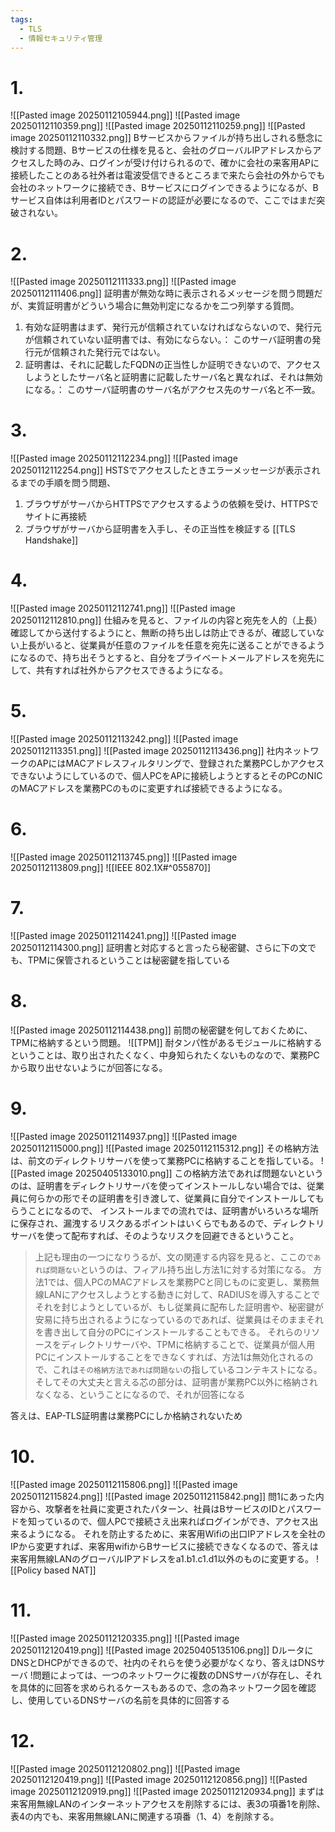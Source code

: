 ```yaml
---
tags:
  - TLS
  - 情報セキュリティ管理
---
```


# 1.
![[Pasted image 20250112105944.png]]
![[Pasted image 20250112110359.png]]
![[Pasted image 20250112110259.png]]
![[Pasted image 20250112110332.png]]
Bサービスからファイルが持ち出しされる懸念に検討する問題、Bサービスの仕様を見ると、会社のグローバルIPアドレスからアクセスした時のみ、ログインが受け付けられるので、確かに会社の来客用APに接続したことのある社外者は電波受信できるところまで来たら会社の外からでも会社のネットワークに接続でき、Bサービスにログインできるようになるが、Bサービス自体は利用者IDとパスワードの認証が必要になるので、ここではまだ突破されない。

# 2.
![[Pasted image 20250112111333.png]]
![[Pasted image 20250112111406.png]]
証明書が無効な時に表示されるメッセージを問う問題だが、実質証明書がどういう場合に無効判定になるかを二つ列挙する質問。
1. 有効な証明書はまず、発行元が信頼されていなければならないので、発行元が信頼されていない証明書では、有効にならない。：
   このサーバ証明書の発行元が信頼された発行元ではない。
2. 証明書は、それに記載したFQDNの正当性しか証明できないので、アクセスしようとしたサーバ名と証明書に記載したサーバ名と異なれば、それは無効になる。：
   このサーバ証明書のサーバ名がアクセス先のサーバ名と不一致。

# 3.
![[Pasted image 20250112112234.png]]
![[Pasted image 20250112112254.png]]
HSTSでアクセスしたときエラーメッセージが表示されるまでの手順を問う問題、
1. ブラウザがサーバからHTTPSでアクセスするようの依頼を受け、HTTPSでサイトに再接続
2. ブラウザがサーバから証明書を入手し、その正当性を検証する
[[TLS Handshake]]

# 4.
![[Pasted image 20250112112741.png]]
![[Pasted image 20250112112810.png]]
仕組みを見ると、ファイルの内容と宛先を人的（上長）確認してから送付するようにと、無断の持ち出しは防止できるが、確認していない上長がいると、従業員が任意のファイルを任意を宛先に送ることができるようになるので、持ち出そうとすると、自分をプライベートメールアドレスを宛先にして、共有すれば社外からアクセスできるようになる。

# 5.
![[Pasted image 20250112113242.png]]
![[Pasted image 20250112113351.png]]
![[Pasted image 20250112113436.png]]
社内ネットワークのAPにはMACアドレスフィルタリングで、登録された業務PCしかアクセスできないようにしているので、個人PCをAPに接続しようとするとそのPCのNICのMACアドレスを業務PCのものに変更すれば接続できるようになる。

# 6.
![[Pasted image 20250112113745.png]]
![[Pasted image 20250112113809.png]]
![[IEEE 802.1X#^055870]]

# 7.
![[Pasted image 20250112114241.png]]
![[Pasted image 20250112114300.png]]
証明書と対応すると言ったら秘密鍵、さらに下の文でも、TPMに保管されるということは秘密鍵を指している

# 8.
![[Pasted image 20250112114438.png]]
前問の秘密鍵を何しておくために、TPMに格納するという問題。
![[TPM]]
耐タンパ性があるモジュールに格納するということは、取り出されたくなく、中身知られたくないものなので、業務PCから取り出せないようにが回答になる。

# 9.
![[Pasted image 20250112114937.png]]
![[Pasted image 20250112115000.png]]
![[Pasted image 20250112115312.png]]
その格納方法は、前文のディレクトリサーバを使って業務PCに格納することを指している。
![[Pasted image 20250405133010.png]]
この格納方法であれば問題ないというのは、証明書をディレクトリサーバを使ってインストールしない場合では、従業員に何らかの形でその証明書を引き渡して、従業員に自分でインストールしてもらうことになるので、
インストールまでの流れでは、証明書がいろいろな場所に保存され、漏洩するリスクあるポイントはいくらでもあるので、ディレクトリサーバを使って配布すれば、そのようなリスクを回避できるということ。

>上記も理由の一つになりうるが、文の関連する内容を見ると、ここの`であれば問題ない`というのは、フィアル持ち出し方法1に対する対策になる。
>方法1では、個人PCのMACアドレスを業務PCと同じものに変更し、業務無線LANにアクセスしようとする動きに対して、RADIUSを導入することでそれを封じようとしているが、もし従業員に配布した証明書や、秘密鍵が安易に持ち出されるようになっているのであれば、従業員はそのままそれを書き出して自分のPCにインストールすることもできる。
>それらのリソースをディレクトリサーバや、TPMに格納することで、従業員が個人用PCにインストールすることをできなくすれば、方法1は無効化されるので、これは`その格納方法であれば問題ない`の指しているコンテキストになる。
>そしてその大丈夫と言える芯の部分は、証明書が業務PC以外に格納されなくなる、ということになるので、それが回答になる

答えは、EAP-TLS証明書は業務PCにしか格納されないため

# 10.
![[Pasted image 20250112115806.png]]
![[Pasted image 20250112115824.png]]
![[Pasted image 20250112115842.png]]
問1にあった内容から、攻撃者を社員に変更されたパターン、社員はBサービスのIDとパスワードを知っているので、個人PCで接続さえ出来ればログインができ、アクセス出来るようになる。
それを防止するために、来客用Wifiの出口IPアドレスを全社のIPから変更すれば、来客用wifiからBサービスに接続できなくなるので、答えは来客用無線LANのグローバルIPアドレスをa1.b1.c1.d1以外のものに変更する。
![[Policy based NAT]] 

# 11.
![[Pasted image 20250112120335.png]]
![[Pasted image 20250112120419.png]]
![[Pasted image 20250405135106.png]]
DルータにDNSとDHCPができるので、社内のそれらを使う必要がなくなり、答えはDNSサーバ
!問題によっては、一つのネットワークに複数のDNSサーバが存在し、それを具体的に回答を求められるケースもあるので、念の為ネットワーク図を確認し、使用しているDNSサーバの名前を具体的に回答する

# 12.
![[Pasted image 20250112120802.png]]
![[Pasted image 20250112120419.png]]
![[Pasted image 20250112120856.png]]
![[Pasted image 20250112120919.png]]
![[Pasted image 20250112120934.png]]
まずは来客用無線LANのインターネットアクセスを削除するには、表3の項番1を削除、表4の内でも、来客用無線LANに関連する項番（1、4）を削除する。